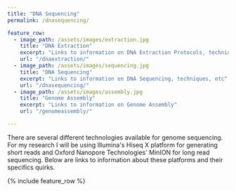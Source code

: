 ```yaml
---
title: "DNA Sequencing"
permalink: /dnasequencing/

feature_row:
  - image_path: /assets/images/extraction.jpg
    title: "DNA Extraction"
    excerpt: "Links to information on DNA Extraction Protocols, techniques, etc"
    url: "/dnaextraction/"
  - image_path: /assets/images/sequencing.jpg
    title: "DNA Sequencing"
    excerpt: "Links to information on DNA Sequencing, techniques, etc"
    url: "/dnasequencing/"
  - image_path: /assets/images/assembly.jpg
    title: "Genome Assembly"
    excerpt: "Links to information on Genome Assembly"
    url: "/genomeassembly/"

---
```


There are several different technologies available for genome sequencing. For my research I will be using Illumina's Hiseq X platform for generating short reads and Oxford Nanopore Technologies' MinION for long read sequencing. Below are links to information about these platforms and their specifics quirks.


{% include feature_row %}

